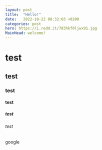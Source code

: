 ```yaml
---
layout: post
title:  "Hello!"
date:   2022-10-22 08:32:03 +0200
categories: post
hero: https://i.redd.it/783hkf0ljwx91.jpg
MainHead: welcome!
---
```



# test 
## test 
### test 
#### test 
##### test 
###### test 


google